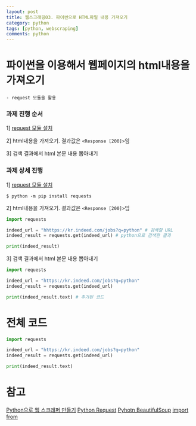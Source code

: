 ```yaml
---
layout: post
title: 웹스크래핑03. 파이썬으로 HTML파일 내용 가져오기
category: python
tags: [python, webscraping]
comments: python
---
```


# 파이썬을 이용해서 웹페이지의 html내용을 가져오기

    - request 모듈을 활용

### 과제 진행 순서

1] [request 모듈 설치](https://github.com/psf/requests)

2] html내용을 가져오기. 결과값은 `<Response [200]>`임

3] 검색 결과에서 html 본문 내용 뽑아내기

### 과제 상세 진행

1] [request 모듈 설치](https://github.com/psf/requests)

```
$ python -m pip install requests
```

2] html내용을 가져오기. 결과값은 `<Response [200]>`임

```python
import requests

indeed_url = "hhttps://kr.indeed.com/jobs?q=python" # 검색할 URL
indeed_result = requests.get(indeed_url) # python으로 검색한 결과

print(indeed_result)
```

3] 검색 결과에서 html 본문 내용 뽑아내기

```python
import requests

indeed_url = "https://kr.indeed.com/jobs?q=python" 
indeed_result = requests.get(indeed_url)

print(indeed_result.text) # 추가된 코드
```

# 전체 코드

```python
import requests

indeed_url = "https://kr.indeed.com/jobs?q=python" 
indeed_result = requests.get(indeed_url)

print(indeed_result.text)
```


# 참고

[Python으로 웹 스크래퍼 만들기](https://nomadcoders.co/python-for-beginners/lectures/118)
[Python Request](https://github.com/psf/requests)
[Pyhotn BeautifulSoup](https://www.crummy.com/software/BeautifulSoup/bs4/doc/)
[import from](http://cloudrain21.com/python-difference-between-import-from-import)